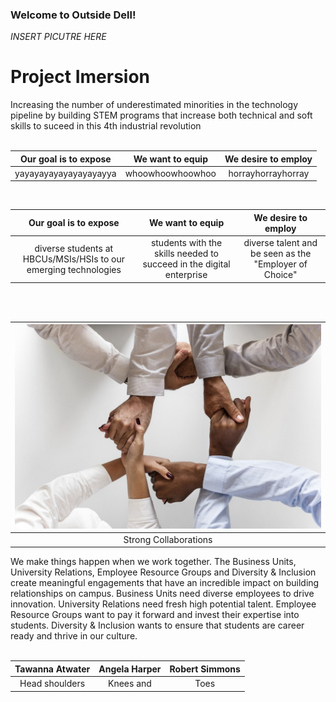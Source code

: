 ### Welcome to Outside Dell!

*INSERT PICUTRE HERE*
# Project Imersion
Increasing the number of underestimated minorities in the technology pipeline by building STEM programs that increase both technical and soft skills to suceed in this 4th industrial revolution
<br />
<br />

| Our goal is to expose | We want to equip | We desire to employ |
| :-------------------: | :--------------: | :-----------------: |
| yayayayayayayayayayya | whoowhoowhoowhoo | horrayhorrayhorray  |
<br />


| Our goal is to expose | We want to equip | We desire to employ |
| :-------------------: | :--------------: | :-----------------: |
| diverse students at HBCUs/MSIs/HSIs to our emerging technologies | students with the skills needed to succeed in the digital enterprise | diverse talent and be seen as the "Employer of Choice" |
<br />
<br />


| ![Image](/photos/strong_collabs.jpg)|
| :---------------------------------: |
| Strong Collaborations |
We make things happen when we work together. The Business Units, University Relations, Employee Resource Groups and Diversity & Inclusion create meaningful engagements that have an incredible impact on building relationships on campus.  Business Units need diverse employees to drive innovation.  University Relations need fresh high potential talent.  Employee Resource Groups want to pay it forward and invest their expertise into students.  Diversity & Inclusion wants to ensure that students are career ready and thrive in our culture.
<br />
<br />

| Tawanna Atwater | Angela Harper | Robert Simmons |
| :-------------: | :-----------: | :------------: |
| Head shoulders  | Knees and     | Toes |
